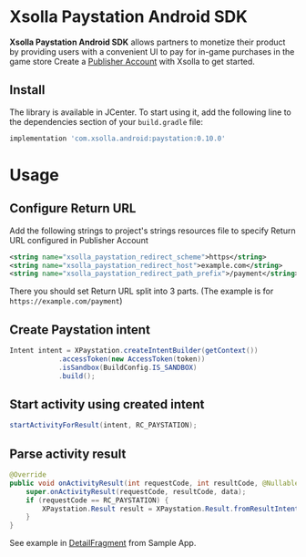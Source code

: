 # Xsolla Paystation Android SDK

**Xsolla Paystation Android SDK** allows partners to monetize their product by providing users with a convenient UI to pay for in-game purchases in the game store Create a  [Publisher Account](https://publisher.xsolla.com/signup?store_type=sdk) with Xsolla to get started.

## Install
The library is available in JCenter. To start using it, add the following line to the dependencies section of your `build.gradle` file:

```groovy
implementation 'com.xsolla.android:paystation:0.10.0'
```

# Usage

## Configure Return URL
Add the following strings to project's strings resources file to specify Return URL configured in Publisher Account 
```xml
<string name="xsolla_paystation_redirect_scheme">https</string>
<string name="xsolla_paystation_redirect_host">example.com</string>
<string name="xsolla_paystation_redirect_path_prefix">/payment</string>
```
There you should set Return URL split into 3 parts. (The example is for `https://example.com/payment`)

## Create Paystation intent

```java
Intent intent = XPaystation.createIntentBuilder(getContext())
            .accessToken(new AccessToken(token))
            .isSandbox(BuildConfig.IS_SANDBOX)
            .build();
```

## Start activity using created intent

```java
startActivityForResult(intent, RC_PAYSTATION);
```

## Parse activity result

```java
@Override
public void onActivityResult(int requestCode, int resultCode, @Nullable Intent data) {
    super.onActivityResult(requestCode, resultCode, data);
    if (requestCode == RC_PAYSTATION) {
        XPaystation.Result result = XPaystation.Result.fromResultIntent(data);
    }
}
```

See example in [DetailFragment](https://github.com/xsolla/store-android-sdk/blob/master/app/src/main/java/com/xsolla/android/storesdkexample/fragments/DetailFragment.java) from Sample App.
